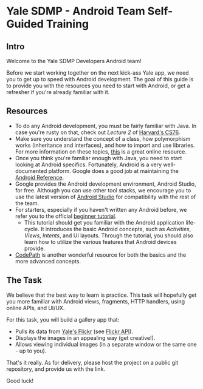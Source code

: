 # Yale SDMP - Android Team Self-Guided Training

## Intro

Welcome to the Yale SDMP Developers Android team!

Before we start working together on the next kick-ass Yale app, we need you to
get up to speed with Android development. The goal of this guide is to provide
you with the resources you need to start with Android, or get a refresher if
you're already familiar with it.

## Resources
* To do any Android development, you must be fairly familiar with Java. In case
  you're rusty on that, check out _Lecture 2_ of [Harvard's CS76](http://cs76.tv/2012/spring/).
* Make sure you understand the concept of a class, how polymorphism works
  (inheritance and interfaces), and how to import and use libraries. For more
  information on these topics, [this](http://java2s.com/Book/Java/CatalogJava.htm)
  is a great online resource.
* Once you think you're familiar enough with Java, you need to start looking at
  Android specifics. Fortunately, Android is a very well-documented platform.
  Google does a good job at maintaining the [Android Reference](https://developer.android.com/reference/packages.html).
* Google provides the Android development environment, Android Studio, for free.
  Although you can use other tool stacks, we encourage you to use the latest
  version of [Android Studio](https://developer.android.com/studio/index.html)
  for compatibility with the rest of the team.
* For starters, especially if you haven't written any Android before, we refer you
  to the official [beginner tutorial](https://developer.android.com/training/index.html).
  * This tutorial should get you familiar with the Android application life-cycle.
    It introduces the basic Android concepts, such as _Activities_, _Views_,
    _Intents_, and UI layouts. Through the tutorial, you should also learn how to
    utilize the various features that Android devices provide.
* [CodePath](https://guides.codepath.com/android) is another wonderful resource
  for both the basics and the more advanced concepts. 

## The Task
We believe that the best way to learn is practice. This task will hopefully get
you more familiar with Android views, fragments, HTTP handlers, using online
APIs, and UI/UX.

For this task, you will build a gallery app that:

- Pulls its data from [Yale's Flickr](https://www.flickr.com/photos/yaleuniversity/sets/)
  (see [Flickr API](flickr.com/services/api/)).
- Displays the images in an appealing way (get creative!).
- Allows viewing individual images (in a separate window or the same one - up to
  you).

That's it really. As for delivery, please host the project on a public git
repository, and provide us with the link.

Good luck!
